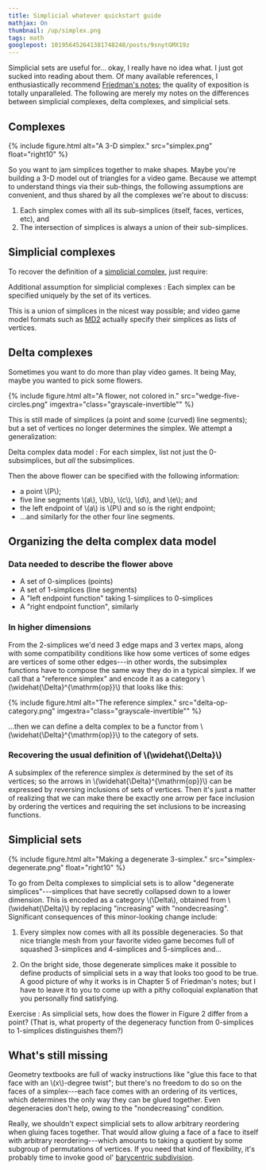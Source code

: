 ```yaml
---
title: Simplicial whatever quickstart guide
mathjax: On
thumbnail: /up/simplex.png
tags: math
googlepost: 101956452641381748248/posts/9snytGMX19z
---
```


Simplicial sets are useful for... okay, I really have no idea what.
I just got sucked into reading about them.
Of many available references,
I enthusiastically recommend [Friedman's notes][Friedman];
the quality of exposition is totally unparalleled.
The following are merely my notes on the differences between
simplicial complexes, delta complexes, and simplicial sets.

[Friedman]: http://arxiv.org/abs/0809.4221

## Complexes

{% include figure.html alt="A 3-D simplex." src="simplex.png" float="right10" %}

So you want to jam simplices together to make shapes.
Maybe you're building a 3-D model out of triangles for a video game.
Because we attempt to understand things via their sub-things,
the following assumptions are convenient,
and thus shared by all the complexes we're about to discuss:

1. Each simplex comes with all its sub-simplices
  (itself, faces, vertices, etc), and
2. The intersection of simplices is always a union of their sub-simplices.

## Simplicial complexes

To recover the definition of a [simplicial complex][wp_simplicial],
just require:

Additional assumption for simplicial complexes
: Each simplex can be specified uniquely by the set of its vertices.

This is a union of simplices in the nicest way possible;
and video game model formats such as [MD2][MD2]
actually specify their simplices as lists of vertices.

[MD2]: https://en.wikipedia.org/wiki/MD2_(file_format)
[wp_simplicial]: https://en.wikipedia.org/wiki/Simplicial_complex

## Delta complexes

Sometimes you want to do more than play video games.
It being May, maybe you wanted to pick some flowers.

{% include figure.html alt="A flower, not colored in." src="wedge-five-circles.png" imgextra="class=\"grayscale-invertible\"" %}

This is still made of simplices
(a point and some (curved) line segments);
but a set of vertices no longer determines the simplex.
We attempt a generalization:

Delta complex data model
: For each simplex, list not just the 0-subsimplices,
  but *all* the subsimplices.

Then the above flower can be specified with the following information:

* a point \\(P\\);
* five line segments \\(a\\), \\(b\\), \\(c\\), \\(d\\), and \\(e\\); and
* the left endpoint of \\(a\\) is \\(P\\) and so is the right endpoint;
* ...and similarly for the other four line segments.

## Organizing the delta complex data model

### Data needed to describe the flower above

* A set of 0-simplices (points)
* A set of 1-simplices (line segments)
* A "left endpoint function" taking 1-simplices to 0-simplices
* A "right endpoint function", similarly

### In higher dimensions

From the 2-simplices we'd need 3 edge maps and 3 vertex maps,
along with some compatibility conditions
like how some vertices of some edges are vertices of some other edges---in
other words, the subsimplex functions have to compose the same way
they do in a typical simplex. If we call that
a "reference simplex" and encode it as a category
\\(\\widehat{\\Delta}^{\\mathrm{op}}\\)
that looks like this:

{% include figure.html alt="The reference simplex." src="delta-op-category.png" imgextra="class=\"grayscale-invertible\"" %}

...then we can define a delta complex to be a functor from
\\(\\widehat{\\Delta}^{\\mathrm{op}}\\)
to the category of sets.

### Recovering the usual definition of \\(\\widehat{\\Delta}\\)

A subsimplex of the reference simplex *is* determined
by the set of its vertices; so the arrows in
\\(\\widehat{\\Delta}^{\\mathrm{op}}\\)
can be expressed by reversing inclusions of sets of vertices.
Then it's just a matter of realizing that we can make there be
exactly one arrow per face inclusion by ordering the vertices
and requiring the set inclusions to be increasing functions.

## Simplicial sets

{% include figure.html alt="Making a degenerate 3-simplex." src="simplex-degenerate.png" float="right10" %}

To go from Delta complexes to simplicial sets is to allow
"degenerate simplices"---simplices that have secretly collapsed
down to a lower dimension.
This is encoded as a category
\\(\\Delta\\), obtained from \\(\\widehat{\\Delta}\\)
by replacing "increasing" with "nondecreasing".
Significant consequences of this minor-looking change include:

1. Every simplex now comes with all its possible degeneracies.
  So that nice triangle mesh from your favorite video game
  becomes full of squashed 3-simplices
  and 4-simplices and 5-simplices and...

2. On the bright side, those degenerate simplices make it possible
  to define products of simplicial sets in a way that looks too good
  to be true.
  A good picture of why it works is in Chapter 5 of Friedman's notes;
  but I have to leave it to you to come up with a pithy colloquial
  explanation that you personally find satisfying.

Exercise
: As simplicial sets, how does the flower in Figure 2 differ from
  a point? (That is, what property of the degeneracy function from
  0-simplices to 1-simplices distinguishes them?)

## What's still missing

Geometry textbooks are full of wacky instructions like
"glue this face to that face with an \\(x\\)-degree twist";
but there's no freedom to do so on the faces of a simplex---each face
comes with an ordering of its vertices,
which determines the only way they can be glued together.
Even degeneracies don't help, owing to the "nondecreasing" condition.

Really, we shouldn't expect
simplicial sets to allow arbitrary reordering when gluing faces together.
That would allow gluing a face of a face to itself with arbitrary
reordering---which amounts to taking a quotient by
some subgroup of permutations of vertices.
If you need that kind of flexibility,
it's probably time to invoke good ol' [barycentric subdivision][bary].

[bary]: https://en.wikipedia.org/wiki/Barycentric_subdivision
